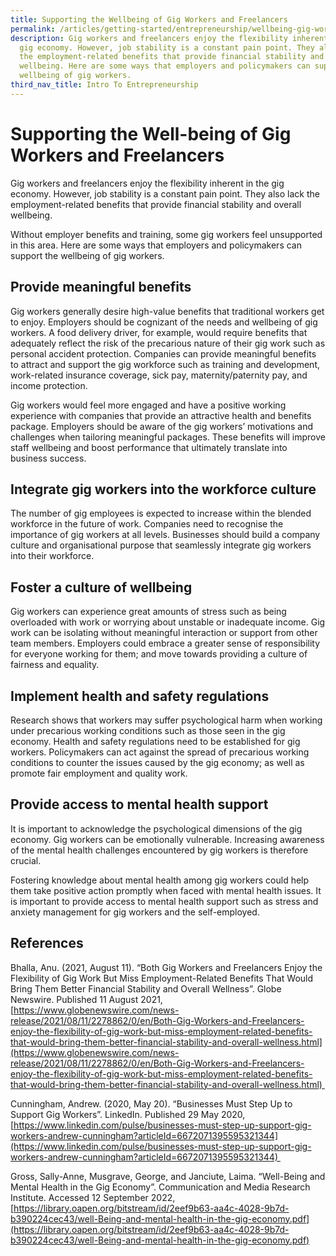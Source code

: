 ```yaml
---
title: Supporting the Wellbeing of Gig Workers and Freelancers
permalink: /articles/getting-started/entrepreneurship/wellbeing-gig-workers-freelancers/
description: Gig workers and freelancers enjoy the flexibility inherent in the
  gig economy. However, job stability is a constant pain point. They also lack
  the employment-related benefits that provide financial stability and overall
  wellbeing. Here are some ways that employers and policymakers can support the
  wellbeing of gig workers.
third_nav_title: Intro To Entrepreneurship
---
```


# Supporting the Well-being of Gig Workers and Freelancers 

Gig workers and freelancers enjoy the flexibility inherent in the gig economy. However, job stability is a constant pain point. They also lack the employment-related benefits that provide financial stability and overall wellbeing.   

Without employer benefits and training, some gig workers feel unsupported in this area. Here are some ways that employers and policymakers can support the wellbeing of gig workers.  

## Provide meaningful benefits 

Gig workers generally desire high-value benefits that traditional workers get to enjoy. Employers should be cognizant of the needs and wellbeing of gig workers. A food delivery driver, for example, would require benefits that adequately reflect the risk of the precarious nature of their gig work such as personal accident protection. Companies can provide meaningful benefits to attract and support the gig workforce such as training and development, work\-related insurance coverage, sick pay, maternity/paternity pay, and income protection.  

Gig workers would feel more engaged and have a positive working experience with companies that provide an attractive health and benefits package. Employers should be aware of the gig workers’ motivations and challenges when tailoring meaningful packages. These benefits will improve staff wellbeing and boost performance that ultimately translate into business success.  

## Integrate gig workers into the workforce culture 

The number of gig employees is expected to increase within the blended workforce in the future of work. Companies need to recognise the importance of gig workers at all levels. Businesses should build a company culture and organisational purpose that seamlessly integrate gig workers into their workforce.  

## Foster a culture of wellbeing 

Gig workers can experience great amounts of stress such as being overloaded with work or worrying about unstable or inadequate income. Gig work can be isolating without meaningful interaction or support from other team members. Employers could embrace a greater sense of responsibility for everyone working for them; and move towards providing a culture of fairness and equality.  

## Implement health and safety regulations 

Research shows that workers may suffer psychological harm when working under precarious working conditions such as those seen in the gig economy. Health and safety regulations need to be established for gig workers. Policymakers can act against the spread of precarious working conditions to counter the issues caused by the gig economy; as well as promote fair employment and quality work.  

## Provide access to mental health support  

It is important to acknowledge the psychological dimensions of the gig economy. Gig workers can be emotionally vulnerable. Increasing awareness of the mental health challenges encountered by gig workers is therefore crucial.  

Fostering knowledge about mental health among gig workers could help them take positive action promptly when faced with mental health issues. It is important to provide access to mental health support such as stress and anxiety management for gig workers and the self-employed.  

## References 

Bhalla, Anu. (2021, August 11). “Both Gig Workers and Freelancers Enjoy the Flexibility of Gig Work But Miss Employment-Related Benefits That Would Bring Them Better Financial Stability and Overall Wellness”. Globe Newswire. Published 11 August 2021, [https://www.globenewswire.com/news-release/2021/08/11/2278862/0/en/Both-Gig-Workers-and-Freelancers-enjoy-the-flexibility-of-gig-work-but-miss-employment-related-benefits-that-would-bring-them-better-financial-stability-and-overall-wellness.html](https://www.globenewswire.com/news-release/2021/08/11/2278862/0/en/Both-Gig-Workers-and-Freelancers-enjoy-the-flexibility-of-gig-work-but-miss-employment-related-benefits-that-would-bring-them-better-financial-stability-and-overall-wellness.html) 

Cunningham, Andrew. (2020, May 20). “Businesses Must Step Up to Support Gig Workers”. LinkedIn. Published 29 May 2020, [https://www.linkedin.com/pulse/businesses-must-step-up-support-gig-workers-andrew-cunningham?articleId=6672071395595321344](https://www.linkedin.com/pulse/businesses-must-step-up-support-gig-workers-andrew-cunningham?articleId=6672071395595321344) 

Gross, Sally-Anne, Musgrave, George, and Janciute, Laima. “Well-Being and Mental Health in the Gig Economy”. Communication and Media Research Institute. Accessed 12 September 2022, [https://library.oapen.org/bitstream/id/2eef9b63-aa4c-4028-9b7d-b390224cec43/well-Being-and-mental-health-in-the-gig-economy.pdf](https://library.oapen.org/bitstream/id/2eef9b63-aa4c-4028-9b7d-b390224cec43/well-Being-and-mental-health-in-the-gig-economy.pdf)